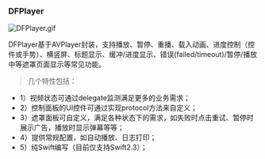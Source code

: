 
### DFPlayer

![DFPlayer.gif](http://upload-images.jianshu.io/upload_images/636294-d73a7c9c5253736c.gif?imageMogr2/auto-orient/strip)

DFPlayer基于AVPlayer封装，支持播放、暂停、重播、载入动画、进度控制（控件或手势）、横竖屏、标题显示、缓冲/进度显示、错误(failed/timeout)/暂停/播放中等遮罩页面显示等常见功能。
> 几个特性包括：
- 1）视频状态可通过delegate监测满足更多的业务需求；
- 2）控制面板的UI控件可通过实现protocol方法来自定义；
- 3）遮罩面板可自定义，满足各种状态下的需求，如失败时点击重试、暂停时展示广告，播放时显示弹幕等等；
- 4）提供常规配置，如自动播放、日志打印；
- 5）纯Swift编写（目前仅支持Swift2.3）；
